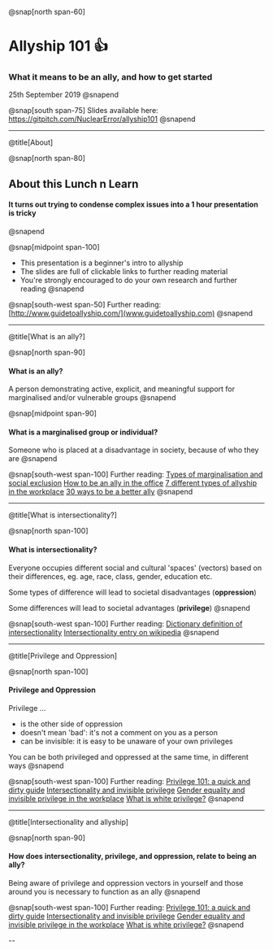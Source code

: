 @snap[north span-60]
# Allyship 101 👍
### What it means to be an ally, and how to get started
25th September 2019
@snapend

@snap[south span-75]
Slides available here:
https://gitpitch.com/NuclearError/allyship101
@snapend

---

@title[About]

@snap[north span-80]
## About this Lunch n Learn
#### It turns out trying to condense complex issues into a 1 hour presentation is tricky
@snapend

@snap[midpoint span-100]
* This presentation is a beginner's intro to allyship
* The slides are full of clickable links to further reading material
* You're strongly encouraged to do your own research and further reading
@snapend

@snap[south-west span-50]
Further reading:
[http://www.guidetoallyship.com/](www.guidetoallyship.com)
@snapend

---

@title[What is an ally?]

@snap[north span-90]
#### What is an ally?  
A person demonstrating active, explicit, and meaningful support for marginalised and/or vulnerable groups
@snapend

@snap[midpoint span-90]
#### What is a marginalised group or individual?   
Someone who is placed at a disadvantage in society, because of who they are
@snapend

@snap[south-west span-100]
Further reading:
[Types of marginalisation and social exclusion](https://en.m.wikipedia.org/wiki/Social_exclusion)
[How to be an ally in the office](https://medium.com/taking-note/how-to-be-an-ally-in-the-office-4d49535370c8)
[7 different types of allyship in the workplace](https://www.themuse.com/advice/what-is-an-ally-7-examples)
[30 ways to be a better ally](https://goodmenproject.com/ethics-values/30-ways-to-be-a-better-ally-hesaid/)
@snapend

---

@title[What is intersectionality?]

@snap[north span-100]
#### What is intersectionality?  
Everyone occupies different social and cultural 'spaces' (vectors) based on their differences, eg. age, race, class, gender, education etc.

Some types of difference will lead to societal disadvantages (**oppression**)

Some differences will lead to societal advantages (**privilege**)
@snapend

@snap[south-west span-100]
Further reading:
[Dictionary definition of intersectionality](https://www.dictionary.com/browse/intersectionality)
[Intersectionality entry on wikipedia](https://en.wikipedia.org/wiki/Intersectionality)
@snapend

---

@title[Privilege and Oppression]

@snap[north span-100]
#### Privilege and Oppression 

Privilege ...
* is the other side of oppression
* doesn't mean 'bad': it's not a comment on you as a person
* can be invisible: it is easy to be unaware of your own privileges

You can be both privileged and oppressed at the same time, in different ways
@snapend

@snap[south-west span-100]
Further reading:
[Privilege 101: a quick and dirty guide](https://everydayfeminism.com/2014/09/what-is-privilege/)
[Intersectionality and invisible privilege](http://www.petrieinventory.com/intersectionality-and-invisible-privilege-class-gender-race)
[Gender equality and invisible privilege in the workplace](https://www.theguardian.com/sustainable-business/2016/jun/08/workplace-gender-equality-invisible-privilege)
[What is white privilege?](https://everydayfeminism.com/2017/06/about-white-privilege-best-of-ef/)
@snapend

---

@title[Intersectionality and allyship]

@snap[north span-90]
#### How does intersectionality, privilege, and oppression, relate to being an ally? 

Being aware of privilege and oppression vectors in yourself and those around you is necessary to function as an ally
@snapend


@snap[south-west span-100]
Further reading:
[Privilege 101: a quick and dirty guide](https://everydayfeminism.com/2014/09/what-is-privilege/)
[Intersectionality and invisible privilege](http://www.petrieinventory.com/intersectionality-and-invisible-privilege-class-gender-race)
[Gender equality and invisible privilege in the workplace](https://www.theguardian.com/sustainable-business/2016/jun/08/workplace-gender-equality-invisible-privilege)
[What is white privilege?](https://everydayfeminism.com/2017/06/about-white-privilege-best-of-ef/)
@snapend

--